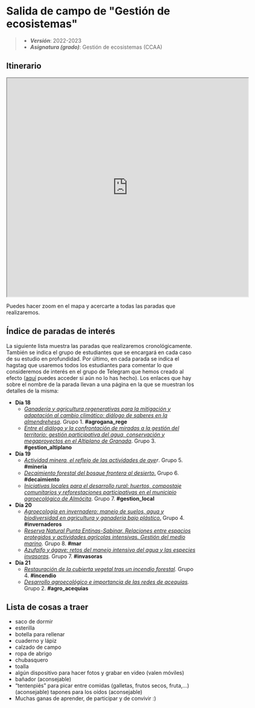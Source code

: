 # Salida de campo de "Gestión de ecosistemas"


> + **_Versión_**: 2022-2023
> + **_Asignatura (grado)_**: Gestión de ecosistemas (CCAA)



## Itinerario 

<iframe src="https://www.google.com/maps/d/embed?mid=1fyhYE_bcZNpKxWclEh3UtXIFrRzNGR4&hl=es&ehbc=2E312F" width="640" height="580"></iframe>

Puedes hacer zoom en el mapa y acercarte a todas las paradas que realizaremos.



 ## Índice de paradas de interés

La siguiente lista muestra las paradas que realizaremos cronológicamente. También se indica el grupo de estudiantes que se encargará en cada caso de su estudio en profundidad. Por último, en cada parada se indica el hagstag que usaremos todos los estudiantes para comentar lo que consideremos de interés en el grupo de Telegram que hemos creado al efecto ([aquí](https://t.me/+DPJmAHdPcDZlZGNk) puedes acceder si aún no lo has hecho). Los enlaces que hay sobre el nombre de la parada llevan a una página en la que se muestran los detalles de la misma:

+ **Día 18**
  + *[Ganadería y agricultura regenerativas para la mitigación y adaptación al cambio climático: diálogo de saberes en la almendrehesa](https://aprendiendo-cosas.github.io/C_agrogana_rege_gesteco/guion_agrogana_rege_gesteco.html)*. Grupo 1. **#agrogana_rege**
  + *[Entre el diálogo y la confrontación de miradas a la gestión del territorio: gestión participativa del agua, conservación y megaproyectos en el Altiplano de Granada](https://aprendiendo-cosas.github.io/C_gestion_altiplano_gesteco/guion_gestion_altiplano_gesteco.html)*. Grupo 3. **#gestion_altiplano**
+ **Día 19**
  + *[Actividad minera, el reflejo de las actividades de aye](https://aprendiendo-cosas.github.io/C_mineria_gesteco/guion_mineria_gesteco.html)r*. Grupo 5. **#mineria**
  + [*Decaimiento forestal del bosque frontera al desierto*.](https://aprendiendo-cosas.github.io/C_decaimiento_gesteco/guion_decaimiento_gesteco.html) Grupo 6. **#decaimiento**
  + *[Iniciativas locales para el desarrollo rural: huertos, compostaje comunitarios y reforestaciones participativas en el municipio agroecológico de Almócita](https://aprendiendo-cosas.github.io/C_geslocal_gesteco/guion_gestion_local_gesteco.html)*. Grupo 7. **#gestion_local**
+ **Día 20**
  + [*Agroecología en invernadero: manejo de suelos, agua y biodiversidad en agricultura y ganadería bajo plástico*.](https://aprendiendo-cosas.github.io/C_invernaderos_gesteco/guion_invernaderos_gesteco.html) Grupo 4. **#invernaderos**
  + *[Reserva Natural Punta Entinas-Sabinar. Relaciones entre espacios protegidos y actividades agrícolas intensivas. Gestión del medio marino](https://aprendiendo-cosas.github.io/C_mar_gesteco/guion_mar_gesteco.html).* Grupo 8. **#mar**
  + *[Azufaifo y ágave: retos del manejo intensivo del agua y las especies invasoras](https://aprendiendo-cosas.github.io/C_azufaifo_gesteco/guion_invasoras.html)*. Grupo 7. **#invasoras**
+ **Día 21**
  + *[Restauración de la cubierta vegetal tras un incendio forestal](https://aprendiendo-cosas.github.io/C_incendio_gesteco/guion_incendio_gesteco.html).* Grupo 4. **#incendio**
  + *[Desarrollo agroecológico e importancia de las redes de acequias](https://aprendiendo-cosas.github.io/C_agro_acequias_gesteco/guion_agro_acequias_gesteco.html).* Grupo 2. **#agro_acequias**



## Lista de cosas a traer

- saco de dormir
- esterilla
- botella para rellenar
- cuaderno y lápiz
- calzado de campo
- ropa de abrigo
- chubasquero
- toalla
- algún dispositivo para hacer fotos y grabar en video (valen móviles)
- bañador (aconsejable)
- “tentenpiés” para picar entre comidas (galletas, frutos secos, fruta,...) (aconsejable)
   tapones para los oídos (aconsejable)
- Muchas ganas de aprender, de participar y de convivir :)

